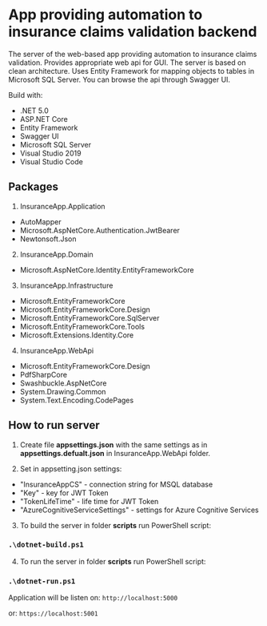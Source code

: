 # App providing automation to insurance claims validation backend

The server of the web-based app providing automation to insurance claims validation. Provides appropriate web api for GUI.
The server is based on clean architecture. Uses Entity Framework for mapping objects to tables in Microsoft SQL Server.
You can browse the api through Swagger UI.

Build with:

- .NET 5.0
- ASP.NET Core
- Entity Framework
- Swagger UI
- Microsoft SQL Server
- Visual Studio 2019
- Visual Studio Code

## Packages

1. InsuranceApp.Application

- AutoMapper
- Microsoft.AspNetCore.Authentication.JwtBearer
- Newtonsoft.Json

2. InsuranceApp.Domain

- Microsoft.AspNetCore.Identity.EntityFrameworkCore

3. InsuranceApp.Infrastructure

- Microsoft.EntityFrameworkCore
- Microsoft.EntityFrameworkCore.Design
- Microsoft.EntityFrameworkCore.SqlServer
- Microsoft.EntityFrameworkCore.Tools
- Microsoft.Extensions.Identity.Core

4. InsuranceApp.WebApi

- Microsoft.EntityFrameworkCore.Design
- PdfSharpCore
- Swashbuckle.AspNetCore
- System.Drawing.Common
- System.Text.Encoding.CodePages

## How to run server

1. Create file **appsettings.json** with the same settings as in **appsettings.defualt.json** in InsuranceApp.WebApi folder.

2. Set in appsetting.json settings:

- "InsuranceAppCS" - connection string for MSQL database
- "Key" - key for JWT Token
- "TokenLifeTime" - life time for JWT Token
- "AzureCognitiveServiceSettings" - settings for Azure Cognitive Services

3. To build the server in folder **scripts** run PowerShell script:

### `.\dotnet-build.ps1`

4. To run the server in folder **scripts** run PowerShell script:

### `.\dotnet-run.ps1`

Application will be listen on:
`http://localhost:5000`

or:
`https://localhost:5001`
